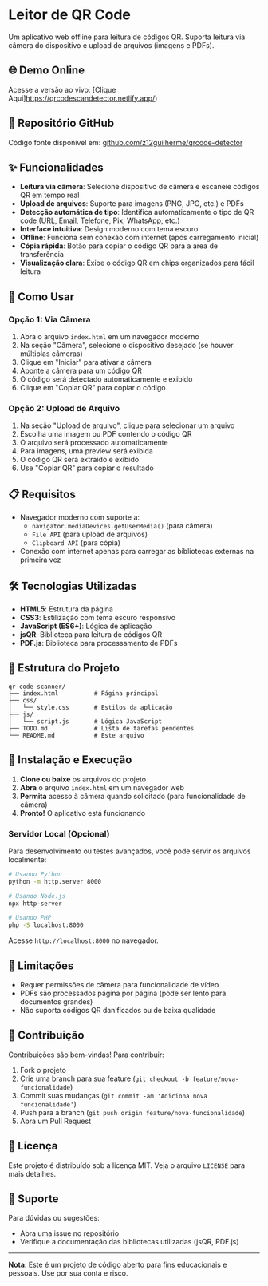 # Leitor de QR Code

Um aplicativo web offline para leitura de códigos QR. Suporta leitura via câmera do dispositivo e upload de arquivos (imagens e PDFs).

## 🌐 Demo Online

Acesse a versão ao vivo: [Clique Aqui]https://qrcodescandetector.netlify.app/)

## 📂 Repositório GitHub

Código fonte disponível em: [github.com/z12guilherme/qrcode-detector](https://github.com/z12guilherme/qrcode-detector)

## ✨ Funcionalidades

- **Leitura via câmera**: Selecione dispositivo de câmera e escaneie códigos QR em tempo real
- **Upload de arquivos**: Suporte para imagens (PNG, JPG, etc.) e PDFs
- **Detecção automática de tipo**: Identifica automaticamente o tipo de QR code (URL, Email, Telefone, Pix, WhatsApp, etc.)
- **Interface intuitiva**: Design moderno com tema escuro
- **Offline**: Funciona sem conexão com internet (após carregamento inicial)
- **Cópia rápida**: Botão para copiar o código QR para a área de transferência
- **Visualização clara**: Exibe o código QR em chips organizados para fácil leitura

## 🚀 Como Usar

### Opção 1: Via Câmera
1. Abra o arquivo `index.html` em um navegador moderno
2. Na seção "Câmera", selecione o dispositivo desejado (se houver múltiplas câmeras)
3. Clique em "Iniciar" para ativar a câmera
4. Aponte a câmera para um código QR
5. O código será detectado automaticamente e exibido
6. Clique em "Copiar QR" para copiar o código

### Opção 2: Upload de Arquivo
1. Na seção "Upload de arquivo", clique para selecionar um arquivo
2. Escolha uma imagem ou PDF contendo o código QR
3. O arquivo será processado automaticamente
4. Para imagens, uma preview será exibida
5. O código QR será extraído e exibido
6. Use "Copiar QR" para copiar o resultado

## 📋 Requisitos

- Navegador moderno com suporte a:
  - `navigator.mediaDevices.getUserMedia()` (para câmera)
  - `File API` (para upload de arquivos)
  - `Clipboard API` (para cópia)
- Conexão com internet apenas para carregar as bibliotecas externas na primeira vez

## 🛠️ Tecnologias Utilizadas

- **HTML5**: Estrutura da página
- **CSS3**: Estilização com tema escuro responsivo
- **JavaScript (ES6+)**: Lógica de aplicação
- **jsQR**: Biblioteca para leitura de códigos QR
- **PDF.js**: Biblioteca para processamento de PDFs

## 📁 Estrutura do Projeto

```
qr-code scanner/
├── index.html          # Página principal
├── css/
│   └── style.css       # Estilos da aplicação
├── js/
│   └── script.js       # Lógica JavaScript
├── TODO.md             # Lista de tarefas pendentes
└── README.md           # Este arquivo
```

## 🔧 Instalação e Execução

1. **Clone ou baixe** os arquivos do projeto
2. **Abra** o arquivo `index.html` em um navegador web
3. **Permita** acesso à câmera quando solicitado (para funcionalidade de câmera)
4. **Pronto!** O aplicativo está funcionando

### Servidor Local (Opcional)

Para desenvolvimento ou testes avançados, você pode servir os arquivos localmente:

```bash
# Usando Python
python -m http.server 8000

# Usando Node.js
npx http-server

# Usando PHP
php -S localhost:8000
```

Acesse `http://localhost:8000` no navegador.

## 🎯 Limitações

- Requer permissões de câmera para funcionalidade de vídeo
- PDFs são processados página por página (pode ser lento para documentos grandes)
- Não suporta códigos QR danificados ou de baixa qualidade

## 🤝 Contribuição

Contribuições são bem-vindas! Para contribuir:

1. Fork o projeto
2. Crie uma branch para sua feature (`git checkout -b feature/nova-funcionalidade`)
3. Commit suas mudanças (`git commit -am 'Adiciona nova funcionalidade'`)
4. Push para a branch (`git push origin feature/nova-funcionalidade`)
5. Abra um Pull Request

## 📄 Licença

Este projeto é distribuído sob a licença MIT. Veja o arquivo `LICENSE` para mais detalhes.

## 🙋 Suporte

Para dúvidas ou sugestões:
- Abra uma issue no repositório
- Verifique a documentação das bibliotecas utilizadas (jsQR, PDF.js)

---

**Nota**: Este é um projeto de código aberto para fins educacionais e pessoais. Use por sua conta e risco.


